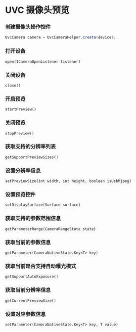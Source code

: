 # UVC 摄像头预览

### 创建摄像头操作控件

```java 
UvcCamera camera = UvcCameraHelper.create(device);
```

### 打开设备

`open(ICameraOpenListener listener)`

### 关闭设备

`close()`

### 开启预览

`startPreview()`

### 关闭预览

`stopPreview()`

### 获取支持的分辨率列表

`getSupportPreviewSizes()`

### 设置分辨率信息

`setPreviewSize(int width, int height, boolean isUsbMjpeg)`

### 设置预览控件

`setDisplaySurface(Surface surface) `

### 获取支持的参数范围信息

`getParameterRange(CameraRangeState state) `

### 获取当前的参数信息

`getParameter(CameraNativeState.Key<T> key)`

### 获取当前是否支持自动曝光模式

`getSupportAutoExposure()`

### 获取当前分辨率信息

`getCurrentPreviewSize()`

### 设置对应参数信息

`setParameter(CameraNativeState.Key<T> key, T value) `

